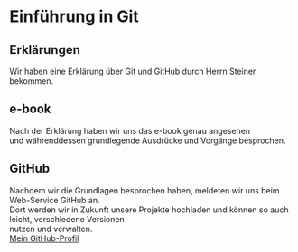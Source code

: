 # Einführung in Git

## Erklärungen

Wir haben eine Erklärung über Git und GitHub durch Herrn Steiner bekommen.


## e-book

Nach der Erklärung haben wir uns das e-book genau angesehen  
und währenddessen grundlegende Ausdrücke und Vorgänge besprochen.  

## GitHub

Nachdem wir die Grundlagen besprochen haben, meldeten wir uns beim Web-Service GitHub an.  
Dort werden wir in Zukunft unsere Projekte hochladen und können so auch leicht, verschiedene Versionen  
nutzen und verwalten.  
[Mein GitHub-Profil](https://github.com/tutram12)
